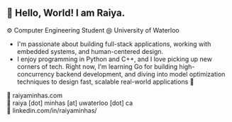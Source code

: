 ## :wave: Hello, World! I am Raiya. 

⚙️ Computer Engineering Student @ University of Waterloo

- I'm passionate about building full-stack applications, working with embedded systems, and human-centered design.
- I enjoy programming in Python and C++, and I love picking up new corners of tech. Right now, I'm learning Go for building high-concurrency backend development, and diving into model optimization techniques to design fast, scalable real-world applications :robot:

:rocket: raiyaminhas.com <br>
:e-mail: raiya [dot] minhas [at] uwaterloo [dot] ca <br>
:link: linkedin.com/in/raiyaminhas/
